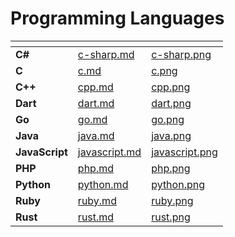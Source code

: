 # Programming Languages

<table data-card-size="large" data-view="cards"><thead><tr><th></th><th data-hidden data-card-target data-type="content-ref"></th><th data-hidden data-card-cover data-type="files"></th></tr></thead><tbody><tr><td><strong>C#</strong></td><td><a href="c-sharp.md">c-sharp.md</a></td><td><a href="../../../.gitbook/assets/c-sharp.png">c-sharp.png</a></td></tr><tr><td><strong>C</strong></td><td><a href="c.md">c.md</a></td><td><a href="../../../.gitbook/assets/c.png">c.png</a></td></tr><tr><td><strong>C++</strong></td><td><a href="cpp.md">cpp.md</a></td><td><a href="../../../.gitbook/assets/cpp.png">cpp.png</a></td></tr><tr><td><strong>Dart</strong></td><td><a href="dart.md">dart.md</a></td><td><a href="../../../.gitbook/assets/dart.png">dart.png</a></td></tr><tr><td><strong>Go</strong></td><td><a href="go.md">go.md</a></td><td><a href="../../../.gitbook/assets/go.png">go.png</a></td></tr><tr><td><strong>Java</strong></td><td><a href="java.md">java.md</a></td><td><a href="../../../.gitbook/assets/java.png">java.png</a></td></tr><tr><td><strong>JavaScript</strong></td><td><a href="javascript.md">javascript.md</a></td><td><a href="../../../.gitbook/assets/javascript.png">javascript.png</a></td></tr><tr><td><strong>PHP</strong></td><td><a href="php.md">php.md</a></td><td><a href="../../../.gitbook/assets/php.png">php.png</a></td></tr><tr><td><strong>Python</strong></td><td><a href="python.md">python.md</a></td><td><a href="../../../.gitbook/assets/python.png">python.png</a></td></tr><tr><td><strong>Ruby</strong></td><td><a href="ruby.md">ruby.md</a></td><td><a href="../../../.gitbook/assets/ruby.png">ruby.png</a></td></tr><tr><td><strong>Rust</strong></td><td><a href="rust.md">rust.md</a></td><td><a href="../../../.gitbook/assets/rust.png">rust.png</a></td></tr></tbody></table>
